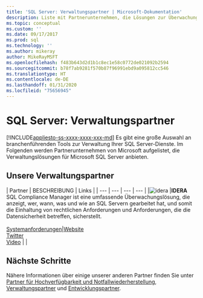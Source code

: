 ```yaml
---
title: 'SQL Server: Verwaltungspartner | Microsoft-Dokumentation'
description: Liste mit Partnerunternehmen, die Lösungen zur Überwachung von SQL Server anbieten.
ms.topic: conceptual
ms.custom: ''
ms.date: 09/17/2017
ms.prod: sql
ms.technology: ''
ms.author: mikeray
author: MikeRayMSFT
ms.openlocfilehash: f483b643d2d1b1c8ec1e58c0772de021092b2594
ms.sourcegitcommit: b78f7ab9281f570b87f96991ebd9a095812cc546
ms.translationtype: HT
ms.contentlocale: de-DE
ms.lasthandoff: 01/31/2020
ms.locfileid: "75656945"
---
```

# <a name="sql-server-managing-partners"></a>SQL Server: Verwaltungspartner
[!INCLUDE[appliesto-ss-xxxx-xxxx-xxx-md](../includes/appliesto-ss-xxxx-xxxx-xxx-md.md)]
Es gibt eine große Auswahl an branchenführenden Tools zur Verwaltung Ihrer SQL Server-Dienste.  Im Folgenden werden Partnerunternehmen von Microsoft aufgelistet, die Verwaltungslösungen für Microsoft SQL Server anbieten.

## <a name="our-management-partners"></a>Unsere Verwaltungspartner

| Partner | BESCHREIBUNG | Links |
| --- | --- | --- | --- |
|![idera][1] |**IDERA**<br>SQL Compliance Manager ist eine umfassende Überwachungslösung, die anzeigt, wer, wann, was und wie an SQL Servern gearbeitet hat, und somit die Einhaltung von rechtlichen Anforderungen und Anforderungen, die die Datensicherheit betreffen, sicherstellt.<br><br>[Systemanforderungen][idera_requirements]|<!--[Marketplace][idera_marketplace]<br>-->[Website][idera_website]<br>[Twitter][idera_twitter]<br>[Video][idera_youtube] | |

## <a name="next-steps"></a>Nächste Schritte
Nähere Informationen über einige unserer anderen Partner finden Sie unter [Partner für Hochverfügbarkeit und Notfallwiederherstellung][hadr_partners], [Verwaltungspartner][monitor_partners] und [Entwicklungspartner][dev_partners].

<!--Image references-->
[1]: ./media/partner-hadr-sql-server/idera-logo.png


<!--Article links-->
[hadr_partners]: ./partner-hadr-sql-server.md
[monitor_partners]: ./partner-monitor-sql-server.md
[dev_partners]: ./partner-dev-sql-server.md

<!--Website links -->

[idera_website]: https://www.idera.com/productssolutions/sqlserver/sqlcompliancemanager

<!--Get Started Links-->

<!--Datasheet Links-->

<!--Marketplace Links -->
<!----Not available[idera_marketplace]:https://azure.microsoft.com/marketplace/-->

<!--Press links-->
<!--[idera_press]:-->

<!--YouTube links-->
[idera_youtube]: https://www.idera.com/resourcecentral/videos/overview-of-sql-compliance-manager

<!--Twitter links-->
[idera_twitter]:https://twitter.com/Idera_Software

<!--Supported Systems-->
[idera_requirements]: https://www.idera.com/productssolutions/sqlserver/sqlcompliancemanager/systemrequirements
